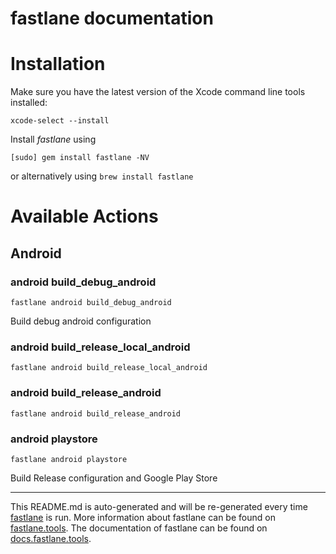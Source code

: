 fastlane documentation
================
# Installation

Make sure you have the latest version of the Xcode command line tools installed:

```
xcode-select --install
```

Install _fastlane_ using
```
[sudo] gem install fastlane -NV
```
or alternatively using `brew install fastlane`

# Available Actions
## Android
### android build_debug_android
```
fastlane android build_debug_android
```
Build debug android configuration
### android build_release_local_android
```
fastlane android build_release_local_android
```

### android build_release_android
```
fastlane android build_release_android
```

### android playstore
```
fastlane android playstore
```
Build Release configuration and Google Play Store

----

This README.md is auto-generated and will be re-generated every time [fastlane](https://fastlane.tools) is run.
More information about fastlane can be found on [fastlane.tools](https://fastlane.tools).
The documentation of fastlane can be found on [docs.fastlane.tools](https://docs.fastlane.tools).

